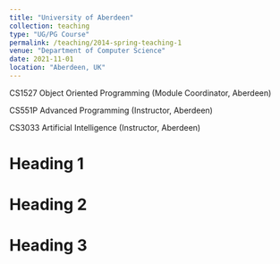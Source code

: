 ```yaml
---
title: "University of Aberdeen"
collection: teaching
type: "UG/PG Course"
permalink: /teaching/2014-spring-teaching-1
venue: "Department of Computer Science"
date: 2021-11-01
location: "Aberdeen, UK"
---
```


CS1527 Object Oriented Programming (Module Coordinator, Aberdeen)

CS551P Advanced Programming (Instructor, Aberdeen)

CS3033 Artificial Intelligence (Instructor, Aberdeen)

Heading 1
======

Heading 2
======

Heading 3
======

